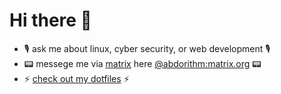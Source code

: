 # Hi there 🎉

- 🎙️ ask me about linux, cyber security, or web development 🎙️
- 📟 messege me via [matrix](https://matrix.org/) here [@abdorithm:matrix.org](https://matrix.to/#/@abdorithm:matrix.org) 📟
- ⚡ [check out my dotfiles](https://github.com/Abdorithm/dotfiles) ⚡
